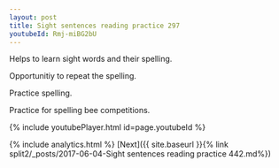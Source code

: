```yaml
---
layout: post
title: Sight sentences reading practice 297
youtubeId: Rmj-miBG2bU
---
```

 
 
Helps to learn sight words and their spelling.

Opportunitiy to repeat the spelling. 

Practice spelling. 
 
Practice for spelling bee competitions. 
 
{% include youtubePlayer.html id=page.youtubeId %}
 
 
{% include analytics.html %} 
[Next]({{ site.baseurl }}{% link  split2/_posts/2017-06-04-Sight sentences reading practice 442.md%})
 
